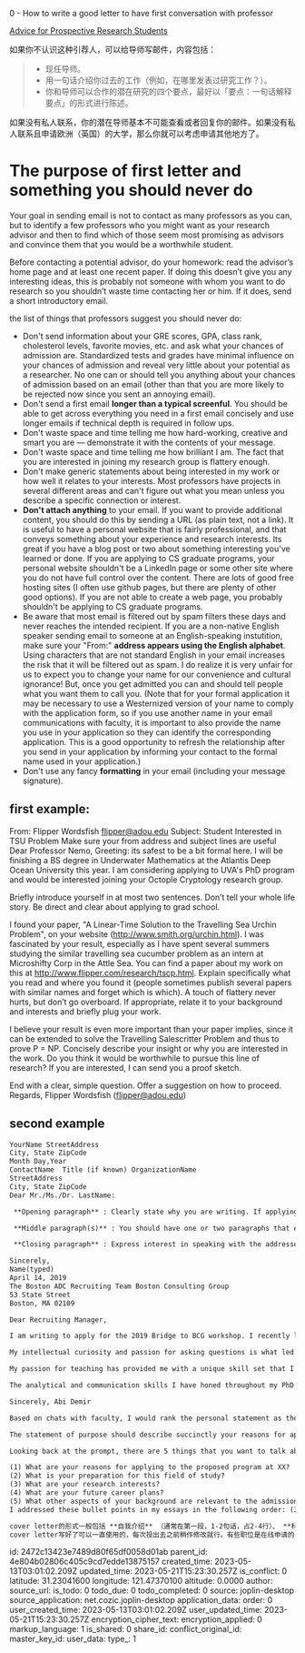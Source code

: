 0 - How to write a good letter to have first conversation with professor

[Advice for Prospective Research Students](https://uvasrg.github.io/prospective/)

如果你不认识这种引荐人，可以给导师写邮件，内容包括：

> - 现任导师。
> - 用一句话介绍你过去的工作（例如，在哪里发表过研究工作？）。
> - 你和导师可以合作的潜在研究的四个要点，最好以「要点：一句话解释要点」的形式进行陈述。

如果没有私人联系，你的潜在导师基本不可能查看或者回复你的邮件。如果没有私人联系且申请欧洲（英国）的大学，那么你就可以考虑申请其他地方了。

# The purpose of first letter and something you should never do

Your goal in sending email is not to contact as many professors as you can, but to identify a few professors who you might want as your research advisor and then to find which of those seem most promising as advisors and convince them that you would be a worthwhile student.

Before contacting a potential advisor, do your homework: read the advisor’s home page and at least one recent paper. If doing this doesn’t give you any interesting ideas, this is probably not someone with whom you want to do research so you shouldn’t waste time contacting her or him. If it does, send a short introductory email.

the list of things that professors suggest you should never do:

- Don't send information about your GRE scores, GPA, class rank, cholesterol levels, favorite movies, etc. and ask what your chances of admission are. Standardized tests and grades have minimal influence on your chances of admission and reveal very little about your potential as a researcher. No one can or should tell you anything about your chances of admission based on an email (other than that you are more likely to be rejected now since you sent an annoying email).
- Don't send a first email **longer than a typical screenful**. You should be able to get across everything you need in a first email concisely and use longer emails if technical depth is required in follow ups.
- Don't waste space and time telling me how hard-working, creative and smart you are — demonstrate it with the contents of your message.
- Don't waste space and time telling me how brilliant I am. The fact that you are interested in joining my research group is flattery enough.
- Don't make generic statements about being interested in my work or how well it relates to your interests. Most professors have projects in several different areas and can't figure out what you mean unless you describe a specific connection or interest.
- **Don't attach anything** to your email. If you want to provide additional content, you should do this by sending a URL (as plain text, not a link). It is useful to have a personal website that is fairly professional, and that conveys something about your experience and research interests. Its great if you have a blog post or two about something interesting you've learned or done. If you are applying to CS graduate programs, your personal website shouldn't be a LinkedIn page or some other site where you do not have full control over the content. There are lots of good free hosting sites (I often use github pages, but there are plenty of other good options). If you are not able to create a web page, you probably shouldn't be applying to CS graduate programs.
- Be aware that most email is filtered out by spam filters these days and never reaches the intended recipient. If you are a non-native English speaker sending email to someone at an English-speaking instutition, make sure your "From:" **address appears using the English alphabet**. Using characters that are not standard English in your email increases the risk that it will be filtered out as spam. I do realize it is very unfair for us to expect you to change your name for our convenience and cultural ignorance! But, once you get admitted you can and should tell people what you want them to call you. (Note that for your formal application it may be necessary to use a Westernized version of your name to comply with the application form, so if you use another name in your email communications with faculty, it is important to also provide the name you use in your application so they can identify the corresponding application. This is a good opportunity to refresh the relationship after you send in your application by informing your contact to the formal name used in your application.)
- Don't use any fancy **formatting** in your email (including your message signature).

## first example:

From: Flipper Wordsfish [flipper@adou.edu](mailto:flipper@adou.edu)
Subject: Student Interested in TSU Problem Make sure your from address and subject lines are useful
Dear Professor Nemo, Greeting: its safest to be a bit formal here.
I will be finishing a BS degree in Underwater Mathematics at the Atlantis Deep Ocean University this year. I am considering applying to UVA's PhD program and would be interested joining your Octople Cryptology research group.

Briefly introduce yourself in at most two sentences. Don’t tell your whole life story. Be direct and clear about applying to grad school.

I found your paper, "A Linear-Time Solution to the Travelling Sea Urchin Problem", on your website (http://www.smith.org/urchin.html). I was fascinated by your result, especially as I have spent several summers studying the similar travelling sea cucumber problem as an intern at Microshifty Corp in the Attle Sea. You can find a paper about my work on this at http://www.flipper.com/research/tscp.html.
Explain specifically what you read and where you found it (people sometimes publish several papers with similar names and forget which is which). A touch of flattery never hurts, but don’t go overboard. If appropriate, relate it to your background and interests and briefly plug your work.

I believe your result is even more important than your paper implies, since it can be extended to solve the Travelling Salescritter Problem and thus to prove P = NP. Concisely describe your insight or why you are interested in the work.
Do you think it would be worthwhile to pursue this line of research? If you are interested, I can send you a proof sketch.

End with a clear, simple question.
Offer a suggestion on how to proceed.
Regards,
Flipper Wordsfish (flipper@adou.edu)

## second example

```markdown
YourName StreetAddress
City, State ZipCode
Month Day,Year
ContactName  Title (if known) OrganizationName  
StreetAddress
City, State ZipCode
Dear Mr./Ms./Dr. LastName:

 **Opening paragraph** : Clearly state why you are writing. If applying for a job, indicate the position title and where you saw it advertised. If you were referred to the position from someone withinthe organization, or by someone the addressee knows, mention that as well. You may want to add asentenceon why you feel you are a good fit for the position.

 **Middle paragraph(s)** : You should have one or two paragraphs that elaborate on how you have developed the relevant skills required for the job, and any relevant experiences or education you have acquired. Providing an example can help you emphasize your point. Of equal importance isyour argument for how your interest in both the *job* and the *organization *developed. You will want toensure that you include your interest and why it would be a logical decision to hire you.

 **Closing paragraph** : Express interest in speaking with the addressee further in a personal interview,and indicate that you will follow up within an appropriate time frame. Thank them for their timeand consideration of your application.

Sincerely, 
Name(typed)
April 14, 2019
The Boston ADC Recruiting Team Boston Consulting Group
53 State Street
Boston, MA 02109
```

```markdown
Dear Recruiting Manager,

I am writing to apply for the 2019 Bridge to BCG workshop. I recently learned about this program when I attended the presentation by Dr. Panier at the reception for Advanced Degree Candidates at BCG’s Boston office. I expect to complete my Ph.D. in Cellular Biology at Harvard University in May 2019 and look forward to the chance to get an insider’s view of consulting at BCG this summer. Based on my analytical skills, communication ability, and problem-solving mindset, I think I would be a great fit for this workshop.

My intellectual curiosity and passion for asking questions is what led me to pursue my Ph.D. in Cellular Biology; however, my interest in a business career is also long-standing. At UMass, Amherst, I combined my interests by pursuing a chemistry and economics double major and enjoyed gaining the quantitative and analytical skills. A Global Strategies course gave me a taste of the real-life challenges faced by companies, such as decisions Novo Industri of Denmark had to make in response to the technology developments for insulin purification in the 1980s. On the other hand, a bioinformatics course introduced me to the challenges biologists encounter in producing and analyzing large scale biological data. Throughout my Ph.D. education, in addition to improving my research and analytical skills, I kept up my interest in the business of science. I participated in a workshop on Healthcare Innovation and Commercialization to explore how science is applied in the business world. I collaborated with five of the workshop participants to prepare a venture capital pitch to commercialize a real-life innovation in anesthesia for child-birth. Our “VC pitch” was selected, by a panel of five expert judges, as the best among four presentations.

My passion for teaching has provided me with a unique skill set that I believe will be critical for a successful career in consulting. My communication skills strengthened as I challenged myself to understand and respond to students’ questions while they tackled complex biological concepts. To convey material clearly to students with diverse learning styles, I developed different approaches to explain a single concept. I also embraced and supported a team culture, utilizing student feedback to improve my own performance and encouraging students to engage each other in their learning.

The analytical and communication skills I have honed throughout my PhD work will provide a strong foundation as I transition from the life sciences to a career in consulting. I am specifically interested in BCG due to its unique approach to personal growth and tailored solutions for each client. A commitment to support and train ADC members and global opportunities offered through BCG are invaluable. I look forward to hearing back from you about the opportunity to participate in the 2019 Bridge to BCG workshop and to learn even more about BCG. Thank you for your time and consideration.

Sincerely, Abi Demir
```

```markdown
Based on chats with faculty, I would rank the personal statement as the third most important part of your application, behind (1) [great] published results and (2) letters of recommendation.

The statement of purpose should describe succinctly your reasons for applying to the proposed program at Stanford, your preparation for this field of study, study and research interests, future career plans, and other aspects of your background and interests which may aid the admissions committee in evaluating your aptitude and motivation for graduate study.

Looking back at the prompt, there are 5 things that you want to talk about:

(1) What are your reasons for applying to the proposed program at XX?
(2) What is your preparation for this field of study?
(3) What are your research interests?
(4) What are your future career plans?
(5) What other aspects of your background are relevant to the admissions committee?
I addressed these bullet points in my essays in the following order: (3), (2), (1), and sprinkled (4) throughout.

cover letter的形式一般包括 **自我介绍** （通常在第一段，1-2句话，占2-4行）、 **科研经历陈述** （第二三段，是重点）、 **表明自己的兴趣/为什么自己是right candidate** （最后一段）。关于职位的见解不需要太多 。cover letter要花多点时间斟酌优化，注意长度控制在1-2页，1页最好。我是全部控制在1页，有些内容多一些的，就通过调整行距（1.5-1.3-1.2这样）来控制页数。
cover letter写好了可以一直使用的，每次投出去之前稍作修改就行。有些职位是在线申请的，cover letter就以文件形式传上去。有些职位是发邮件申请的，cover letter可以复制到邮件里，或者直接传到附件都行。
```

id: 2472c13423e7489d80f65df0058d01ab
parent_id: 4e804b02806c405c9cd7edde13875157
created_time: 2023-05-13T03:01:02.209Z
updated_time: 2023-05-21T15:23:30.257Z
is_conflict: 0
latitude: 31.23041600
longitude: 121.47370100
altitude: 0.0000
author: 
source_url: 
is_todo: 0
todo_due: 0
todo_completed: 0
source: joplin-desktop
source_application: net.cozic.joplin-desktop
application_data: 
order: 0
user_created_time: 2023-05-13T03:01:02.209Z
user_updated_time: 2023-05-21T15:23:30.257Z
encryption_cipher_text: 
encryption_applied: 0
markup_language: 1
is_shared: 0
share_id: 
conflict_original_id: 
master_key_id: 
user_data: 
type_: 1